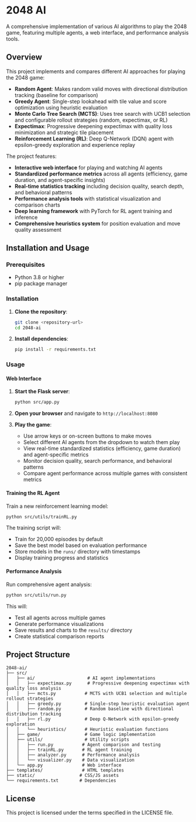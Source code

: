 # 2048 AI

A comprehensive implementation of various AI algorithms to play the 2048 game, featuring multiple agents, a web interface, and performance analysis tools.

## Overview

This project implements and compares different AI approaches for playing the 2048 game:

- **Random Agent**: Makes random valid moves with directional distribution tracking (baseline for comparison)
- **Greedy Agent**: Single-step lookahead with tile value and score optimization using heuristic evaluation
- **Monte Carlo Tree Search (MCTS)**: Uses tree search with UCB1 selection and configurable rollout strategies (random, expectimax, or RL)
- **Expectimax**: Progressive deepening expectimax with quality loss minimization and strategic tile placement
- **Reinforcement Learning (RL)**: Deep Q-Network (DQN) agent with epsilon-greedy exploration and experience replay

The project features:
- **Interactive web interface** for playing and watching AI agents
- **Standardized performance metrics** across all agents (efficiency, game duration, and agent-specific insights)
- **Real-time statistics tracking** including decision quality, search depth, and behavioral patterns
- **Performance analysis tools** with statistical visualization and comparison charts
- **Deep learning framework** with PyTorch for RL agent training and inference
- **Comprehensive heuristics system** for position evaluation and move quality assessment

## Installation and Usage

### Prerequisites
- Python 3.8 or higher
- pip package manager

### Installation

1. **Clone the repository**:
   ```bash
   git clone <repository-url>
   cd 2048-ai
   ```

2. **Install dependencies**:
   ```bash
   pip install -r requirements.txt
   ```

### Usage

#### Web Interface

1. **Start the Flask server**:
   ```bash
   python src/app.py
   ```

2. **Open your browser** and navigate to `http://localhost:8080`

3. **Play the game**:
   - Use arrow keys or on-screen buttons to make moves
   - Select different AI agents from the dropdown to watch them play
   - View real-time standardized statistics (efficiency, game duration) and agent-specific metrics
   - Monitor decision quality, search performance, and behavioral patterns
   - Compare agent performance across multiple games with consistent metrics

#### Training the RL Agent

Train a new reinforcement learning model:

```bash
python src/utils/trainRL.py
```

The training script will:
- Train for 20,000 episodes by default
- Save the best model based on evaluation performance
- Store models in the `runs/` directory with timestamps
- Display training progress and statistics

#### Performance Analysis

Run comprehensive agent analysis:

```bash
python src/utils/run.py
```

This will:
- Test all agents across multiple games
- Generate performance visualizations
- Save results and charts to the `results/` directory
- Create statistical comparison reports

## Project Structure

```
2048-ai/
├── src/
│   ├── ai/                    # AI agent implementations
│   │   ├── expectimax.py      # Progressive deepening expectimax with quality loss analysis
│   │   ├── mcts.py           # MCTS with UCB1 selection and multiple rollout strategies
│   │   ├── greedy.py         # Single-step heuristic evaluation agent
│   │   ├── random.py         # Random baseline with directional distribution tracking
│   │   ├── rl.py             # Deep Q-Network with epsilon-greedy exploration
│   │   └── heuristics/       # Heuristic evaluation functions
│   ├── game/                 # Game logic implementation
│   ├── utils/                # Utility scripts
│   │   ├── run.py           # Agent comparison and testing
│   │   ├── trainRL.py       # RL agent training
│   │   ├── analyzer.py      # Performance analysis
│   │   └── visualizer.py    # Data visualization
│   └── app.py               # Web interface
├── templates/               # HTML templates
├── static/                 # CSS/JS assets
└── requirements.txt        # Dependencies
```

## License

This project is licensed under the terms specified in the LICENSE file.